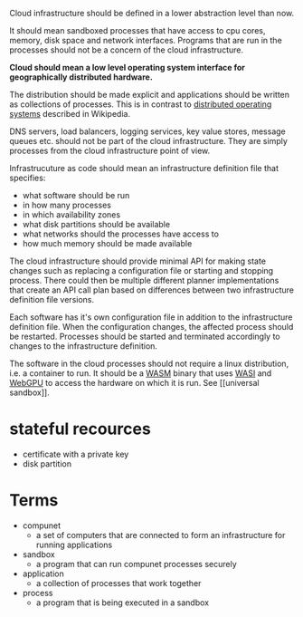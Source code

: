 Cloud infrastructure should be defined in a lower abstraction level than now.

It should mean sandboxed processes that have access to cpu cores, memory, disk space and network interfaces. Programs that are run in the processes should not be a concern of the cloud infrastructure.

**Cloud should mean a low level operating system interface for geographically distributed hardware.**

The distribution should be made explicit and applications should be written as collections of processes. This is in contrast to  [distributed operating systems](https://en.wikipedia.org/wiki/Distributed_operating_system) described in Wikipedia.

DNS servers, load balancers, logging services, key value stores, message queues etc. should not be part of the cloud infrastructure. They are simply processes from the cloud infrastructure point of view.

Infrastrucuture as code should mean an infrastructure definition file that specifies:
- what software should be run
- in how many processes
- in which availability zones
- what disk partitions should be available
- what networks should the processes have access to
- how much memory should be made available

The cloud infrastructure should provide minimal API for making state changes such as replacing a configuration file or starting and stopping process. There could then be multiple different planner implementations that create an API call plan based on differences between two infrastructure definition file versions.

Each software has it's own configuration file in addition to the infrastructure definition file. When the configuration changes, the affected process should be restarted. Processes should be started and terminated accordingly to changes to the infrastructure definition.

The software in the cloud processes should not require a linux distribution, i.e. a container to run. It should be a [WASM](https://webassembly.org/) binary that uses [WASI](https://wasi.dev/) and [WebGPU](https://en.wikipedia.org/wiki/WebGPU) to access the hardware on which it is run. See [[universal sandbox]].

# stateful recources
- certificate with a private key
- disk partition

# Terms
- compunet
	- a set of computers that are connected to form an infrastructure for running applications
- sandbox
	- a program that can run compunet processes securely
- application
	- a collection of processes that work together
- process
	- a program that is being executed in a sandbox